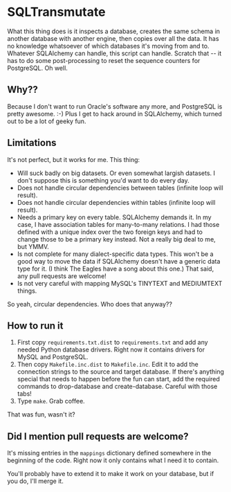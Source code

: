 SQLTransmutate
==============

What this thing does is it inspects a database, creates the same schema in another database 
with another engine, then copies over all the data. It has no knowledge whatsoever of which 
databases it's moving from and to. Whatever SQLAlchemy can handle, this script can handle.
Scratch that -- it has to do some post-processing to reset the sequence counters for PostgreSQL.
Oh well.

Why??
-----

Because I don't want to run Oracle's software any more, and PostgreSQL is pretty awesome. :-) 
Plus I get to hack around in SQLAlchemy, which turned out to be a lot of geeky fun.

  
Limitations
-----------

It's not perfect, but it works for me. This thing:

* Will suck badly on big datasets. Or even somewhat largish datasets. I don't suppose this is 
  something you'd want to do every day.
* Does not handle circular dependencies between tables (infinite loop will result).
* Does not handle circular dependencies within tables (infinite loop will result).
* Needs a primary key on every table. SQLAlchemy demands it. In my case, I have association tables 
  for many-to-many relations. I had those defined with a unique index over the two foreign keys
  and had to change those to be a primary key instead. Not a really big deal to me, but YMMV.
* Is not complete for many dialect-specific data types. This won't be a good way to move the data
  if SQLAlchemy doesn't have a generic data type for it. (I think The Eagles have a song about this
  one.) That said, any pull requests are welcome!
* Is not very careful with mapping MySQL's TINYTEXT and MEDIUMTEXT things.

So yeah, circular dependencies. Who does that anyway??

How to run it
-------------

1. First copy `requirements.txt.dist` to `requirements.txt` and add any needed Python database drivers.
   Right now it contains drivers for MySQL and PostgreSQL.
2. Then copy `Makefile.inc.dist` to `Makefile.inc`. Edit it to add the connection strings to the
   source and target database. If there's anything special that needs to happen before the fun can
   start, add the required commands to drop-database and create-database. Careful with those tabs!
3. Type `make`. Grab coffee.

That was fun, wasn't it?

Did I mention pull requests are welcome?
----------------------------------------

It's missing entries in the `mappings` dictionary defined somewhere in the beginning of the code.
Right now it only contains what I need it to contain.

You'll probably have to extend it to make it work on your database, but if you do, I'll merge it.

